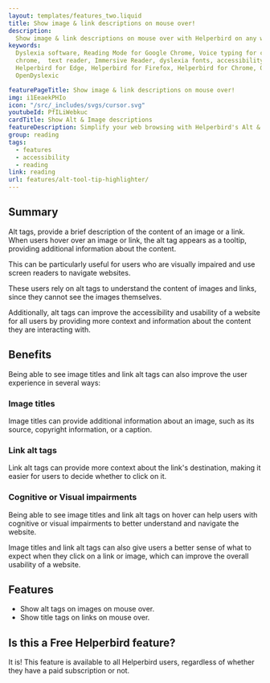 ```yaml
---
layout: templates/features_two.liquid
title: Show image & link descriptions on mouse over!
description:
  Show image & link descriptions on mouse over with Helperbird on any website or PDF. Available on Chrome, Edge, Firefox, iPad, and iPhone as an extension.
keywords:
  Dyslexia software, Reading Mode for Google Chrome, Voice typing for chrome, Text to speech for
  chrome,  text reader, Immersive Reader, dyslexia fonts, accessibility software, dyslexia software,
  Helperbird for Edge, Helperbird for Firefox, Helperbird for Chrome, Opendyslexic for Chrome,
  OpenDyslexic

featurePageTitle: Show image & link descriptions on mouse over!
img: i1EeaekPHIo
icon: "/src/_includes/svgs/cursor.svg"
youtubeId: PfILiWebkuc
cardTitle: Show Alt & Image descriptions
featureDescription: Simplify your web browsing with Helperbird's Alt & title description feature. Providing additional information about the content. 
group: reading
tags: 
  - features
  - accessibility
  - reading
link: reading
url: features/alt-tool-tip-highlighter/
---
```


## Summary

Alt tags, provide a brief description of the content of an image or a link. When users hover over an image or link, the alt tag appears as a tooltip, providing additional information about the content. 

This can be particularly useful for users who are visually impaired and use screen readers to navigate websites. 

These users rely on alt tags to understand the content of images and links, since they cannot see the images themselves. 

Additionally, alt tags can improve the accessibility and usability of a website for all users by providing more context and information about the content they are interacting with.

## Benefits


Being able to see image titles and link alt tags can also improve the user experience in several ways:

### Image titles
Image titles can provide additional information about an image, such as its source, copyright information, or a caption.

### Link alt tags
Link alt tags can provide more context about the link's destination, making it easier for users to decide whether to click on it.

### Cognitive or Visual impairments

Being able to see image titles and link alt tags on hover can help users with cognitive or visual impairments to better understand and navigate the website.

Image titles and link alt tags can also give users a better sense of what to expect when they click on a link or image, which can improve the overall usability of a website.


## Features

- Show alt tags on images on mouse over.
- Show title tags on links on mouse over.


## Is this a Free Helperbird feature?

It is! This feature is available to all Helperbird users, regardless of whether they have a paid subscription or not.




























